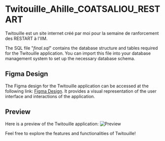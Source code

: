 # Twitouille_Ahille_COATSALIOU_RESTART

Twitouille est un site internet créé par moi pour la semaine de ranforcement des RESTART à l'IIM.

The SQL file "_final.sql_" contains the database structure and tables required for the Twitouille application. You can import this file into your database management system to set up the necessary database schema.

## Figma Design
The Figma design for the Twitouille application can be accessed at the following link: [Figma Design](https://www.figma.com/file/Ga9hLvOmHOcjE5B7SnBbhp/Untitled?type=design&node-id=0%3A1&t=TrP7bnXWbc4asgv0-1). It provides a visual representation of the user interface and interactions of the application.

## Preview
Here is a preview of the Twitouille application:
![Preview](https://imgur.com/a/2QHhd8g)

Feel free to explore the features and functionalities of Twitouille!


